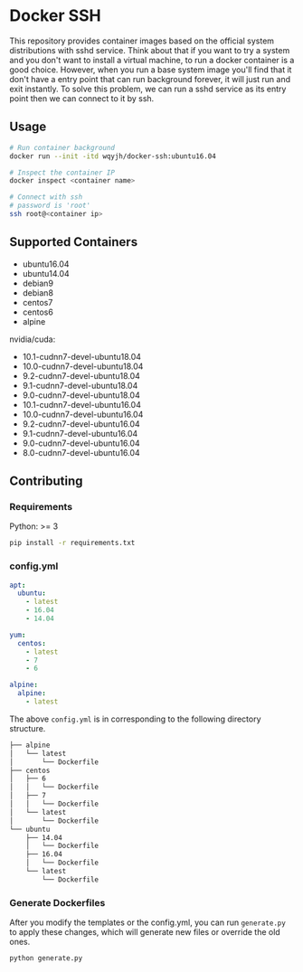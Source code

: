 # Docker SSH

This repository provides container images based on the official system distributions
with sshd service.
Think about that if you want to try a system and you don't want to install a virtual
machine, to run a docker container is a good choice.
However, when you run a base system image you'll find that it don't have a entry point
that can run background forever, it will just run and exit instantly.
To solve this problem, we can run a sshd service as its entry point
then we can connect to it by ssh.


## Usage

```bash
# Run container background
docker run --init -itd wqyjh/docker-ssh:ubuntu16.04

# Inspect the container IP
docker inspect <container name>

# Connect with ssh
# password is 'root'
ssh root@<container ip>
```


## Supported Containers

- ubuntu16.04
- ubuntu14.04
- debian9
- debian8
- centos7
- centos6
- alpine

nvidia/cuda:
- 10.1-cudnn7-devel-ubuntu18.04
- 10.0-cudnn7-devel-ubuntu18.04
- 9.2-cudnn7-devel-ubuntu18.04
- 9.1-cudnn7-devel-ubuntu18.04
- 9.0-cudnn7-devel-ubuntu18.04
- 10.1-cudnn7-devel-ubuntu16.04
- 10.0-cudnn7-devel-ubuntu16.04
- 9.2-cudnn7-devel-ubuntu16.04
- 9.1-cudnn7-devel-ubuntu16.04
- 9.0-cudnn7-devel-ubuntu16.04
- 8.0-cudnn7-devel-ubuntu16.04


## Contributing

### Requirements

Python: >= 3

```bash
pip install -r requirements.txt
```

### config.yml

```yaml
apt:
  ubuntu:
    - latest
    - 16.04
    - 14.04

yum:
  centos:
    - latest
    - 7
    - 6

alpine:
  alpine:
    - latest
```

The above `config.yml` is in corresponding to the following directory structure.

```bash
├── alpine
│   └── latest
│       └── Dockerfile
├── centos
│   ├── 6
│   │   └── Dockerfile
│   ├── 7
│   │   └── Dockerfile
│   └── latest
│       └── Dockerfile
└── ubuntu
    ├── 14.04
    │   └── Dockerfile
    ├── 16.04
    │   └── Dockerfile
    └── latest
        └── Dockerfile
```

### Generate Dockerfiles

After you modify the templates or the config.yml, you can run `generate.py` to apply these changes, 
which will generate new files or override the old ones.

```bash
python generate.py
```